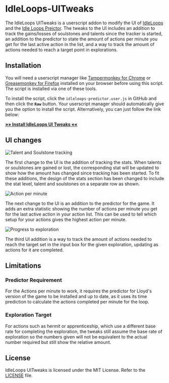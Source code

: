 # IdleLoops-UITweaks

The IdleLoops UITweaks is a userscript addon to modify the UI of [IdleLoops](http://stopsign.github.io/idleLoops/) and the [Idle Loops Preictor](https://github.com/MakroCZ/IdleLoops-Predictor). The tweaks to the UI includes an addition to track the gains/losses of soulstones and talents since the tracker is started, an addition to the predictor to state the amount of actions per minute you get for the last active action in the list, and a way to track the amount of actions needed to reach a target point in explorations.

## Installation

You will need a userscript manager like [Tampermonkey for Chrome](https://chrome.google.com/webstore/detail/tampermonkey/dhdgffkkebhmkfjojejmpbldmpobfkfo) or [Greasemonkey for Firefox](https://addons.mozilla.org/en-US/firefox/addon/greasemonkey/) installed on your browser before using this script. The script is installed via one of these tools.

To install the script, click the `idleloops-predictor.user.js` in GitHub and then click the **`Raw`** button. Your userscript manager should automatically give you the option to install the script. Alternatively, you can just follow the link below:

**[»» Install IdleLoops UI Tweaks ««](https://raw.githubusercontent.com/Quiaaaa/IdleLoops-UITweaks/main/IdleLoopsUITweaks.js)**

## UI changes


![Talent and Soulstone tracking](https://i.imgur.com/lMeiql7.png)

The first change to the UI is the addition of tracking the stats. When talents or soulstones are gained or lost, the corresponding stat will be updated to show how the amount has changed since tracking has been started. To fit these additions, the design of the stats section has been changed to include the stat level, talent and soulstones on a separate row as shown.

![Action per minute](https://i.imgur.com/OaXhWAE.png)

The next change to the UI is an addition to the predictor for the game. It adds an extra statistic showing the number of actions per minute you get for the last active action in your action list. This can be used to tell which setup for your actions gives the highest action per minute.

![Progress to exploration](https://i.imgur.com/OfYGS2S.png)

The third UI addition is a way to track the amount of actions needed to reach the target set in the input box for the given exploration, updating as actions for it are completed.

## Limitations

### Predictor Requirement

For the Actions per minute to work, it requires the predictor for Lloyd's version of the game to be installed and up to date, as it uses its time prediction to calculate the actions completed per minute for the loop.

### Exploration Target

For actions such as hermit or apprenticeship, which use a different base rate for completing the exploration, the tweaks still assume the base rate of exploration so the numbers given will not be equivalent to the actual number required but still show the relative amount.

## License

IdleLoops UITweaks is licensed under the MIT License. Refer to the [LICENSE](https://github.com/Quiaaaa/IdleLoops-UITweaks/blob/master/LICENSE) file.
